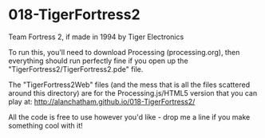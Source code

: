 018-TigerFortress2
==================

Team Fortress 2, if made in 1994 by Tiger Electronics

To run this, you'll need to download Processing (processing.org), 
then everything should run perfectly fine if you open up the 
"TigerFortress2/TigerFortress2.pde" file.

The "TigerFortress2Web" files (and the mess that is all the files
scattered around this directory) are for the Processing.js/HTML5
version that you can play at:
http://alanchatham.github.io/018-TigerFortress2/

All the code is free to use however you'd like - drop me a line
if you make something cool with it!
